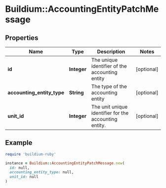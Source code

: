 # Buildium::AccountingEntityPatchMessage

## Properties

| Name | Type | Description | Notes |
| ---- | ---- | ----------- | ----- |
| **id** | **Integer** | The unique identifier of the accounting entity | [optional] |
| **accounting_entity_type** | **String** | The type of the accounting entity | [optional] |
| **unit_id** | **Integer** | The unit unique identifier for the accounting entity. | [optional] |

## Example

```ruby
require 'buildium-ruby'

instance = Buildium::AccountingEntityPatchMessage.new(
  id: null,
  accounting_entity_type: null,
  unit_id: null
)
```

